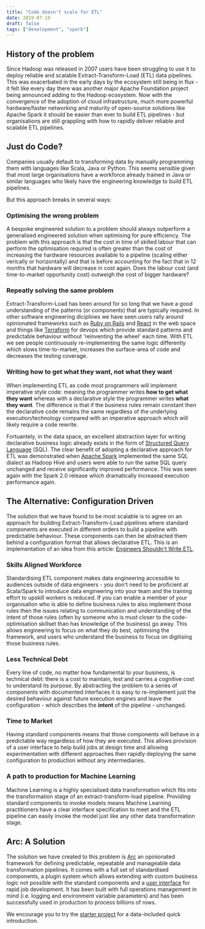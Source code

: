 ```yaml
---
title: "Code doesn't scale for ETL"
date: 2019-07-19
draft: false
tags: ["development", "spark"]
---
```


## History of the problem

Since Hadoop was released in 2007 users have been struggling to use it to deploy reliable and scalable Extract-Transform-Load (ETL) data pipelines. This was exacerbated in the early days by the ecosystem still being in flux - it felt like every day there was another major Apache Foundation project being announced adding to the Hadoop ecosystem. Now with the convergence of the adoption of cloud infrastructure, much more powerful hardware/faster networking and maturity of open-source solutions like Apache Spark it should be easier than ever to build ETL pipelines - but organisations are still grappling with how to rapidly deliver reliable and scalable ETL pipelines. 

## Just do Code?

Companies usually default to transforming data by manually programming them with languages like Scala, Java or Python. This seems sensible given that most large organisations have a workforce already trained in Java or similar languages who likely have the engineering knowledge to build ETL pipelines. 

But this approach breaks in several ways:

### Optimising the wrong problem

A bespoke engineered solution to a problem should always outperform a generalised engineered solution when optimising for pure efficiency. The problem with this approach is that the cost in time of skilled labour that can perform the optimisation required is often greater than the cost of increasing the hardware resources available to a pipeline (scaling either verically or horizontally) and that is before accounting for the fact that in 12 months that hardware will decrease in cost again. Does the labour cost (and time-to-market opportunity cost) outweigh the cost of bigger hardware?

### Repeatly solving the same problem

Extract-Transform-Load has been around for so long that we have a good understanding of the patterns (or components) that are typically required. In other software engineering diciplines we have seen users rally around opinionated frameworks such as [Ruby on Rails](https://rubyonrails.org/) and [React](https://reactjs.org/) in the web space and things like [Terraform](https://www.terraform.io) for devops which provide standard patterns and predictable behaviour without 'reinventing the wheel' each time. With ETL we see people continuously re-implementing the same logic differently which slows time-to-market, increases the surface-area of code and decreases the testing coverage.

### Writing how to get what they want, not what they want

When implementing ETL as code most programmers will implement imperative style code: meaning the programmer writes **how to get what they want** whereas with a declarative style the programmer writes **what they want**. The difference is that if the business rules remain constant then the declarative code remains the same regardless of the underlying execution/technology compared with an imperative approach which will likely require a code rewrite.

Fortuantely, in the data space, an excellent abstraction layer for writing declarative business logic already exists in the form of [Structured Query Language](https://en.wikipedia.org/wiki/SQL) (SQL). The clear benefit of adopting a declarative approach for ETL was demonstrated when [Apache Spark](https://spark.apache.org/) implemented the same SQL dialect as Hadoop Hive and users were able to run the same SQL query unchanged and receive significantly improved performance. This was seen again with the Spark 2.0 release which dramatically increased execution performance again.

## The Alternative: Configuration Driven

The solution that we have found to be most scalable is to agree on an approach for building Extract-Transform-Load pipelines where standard components are executed in different orders to build a pipeline with predictable behaviour. These components can then be abstracted them behind a configuration format that allows declarative ETL. This is an implementation of an idea from this article: [Engineers Shouldn't Write ETL](https://multithreaded.stitchfix.com/blog/2016/03/16/engineers-shouldnt-write-etl/).

### Skills Aligned Workforce

Standardising ETL component makes data engineering accessible to audiences outside of data engineers - you don't need to be proficient at Scala/Spark to introduce data engineering into your team and the training effort to upskill workers is reduced. If you can enable a member of your organisation who is able to define business rules to also implement those rules then the issues relating to communication and understanding of the intent of those rules (often by someone who is must closer to the code-optimisation skillset than has knowledge of the business) go away. This allows engineering to focus on what they do best, optimising the framework, and users who understand the business to focus on digitising those business rules.

### Less Technical Debt

Every line of code, no matter how fundamental to your business, is technical debt: there is a cost to maintain, test and carries a cognitive cost to understand its purpose. By abstracting the problem to a series of components with documented interfaces it is easy to re-implement just the desired behaviour against future execution engines and leave the configuration - which describes the **intent** of the pipeline - unchanged.

### Time to Market

Having standard components means that those components will behave in a predictable way regardless of how they are executed. This allows provision of a user interface to help build jobs at design time and allowing experimentation with different approaches then rapidly deploying the same configuration to production without any intermediaries.

### A path to production for Machine Learning

Machine Learning is a highly specialised data transformation which fits into the transformation stage of an extract-transform-load pipeline. Providing standard components to invoke models means Machine Learning practitioners have a clear interface specification to meet and the ETL pipeline can easily invoke the model just like any other data transformation stage.

## Arc: A Solution

The solution we have created to this problem is [Arc](https://arc.tripl.ai/) an opinionated framework for defining predictable, repeatable and manageable data transformation pipelines. It comes with a full set of standardised components, a plugin system which allows extending with custom business logic not possible with the standard components and a [user interface](https://github.com/tripl-ai/arc-jupyter) for rapid job development. It has been built with full operations management in mind (i.e. logging and environment variable parameters) and has been successfully used in production to process billions of rows. 

We encourage you to try the [starter project](https://github.com/tripl-ai/arc-starter) for a data-included quick introduction.
